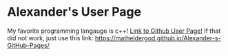 # Alexander's User Page
My favorite programming langauge is c++!
[Link to Github User Page!](https://matheldergod.github.io/Alexander-s-GitHub-Pages/)
If that did not work, just use this link: https://matheldergod.github.io/Alexander-s-GitHub-Pages/